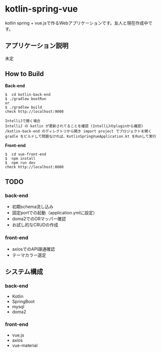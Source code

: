 # kotlin-spring-vue
kotlin spring + vue.jsで作るWebアプリケーションです。友人と現在作成中です。

## アプリケーション説明
未定

## How to Build

**Back-end**

```
$  cd kotlin-back-end
$ ./gradlew bootRun
or
$ ./gradlew build
check http://localhost:9000

IntelliJで開く場合
IntelliJ の kotlin が更新されてることを確認 (IntelliJのpluginから確認)
/kotlin-back-end のディレクトリから開き import project でプロジェクトを開く
gradle をビルドして問題なければ、KotlinSpringVueApplication.kt をRunして実行

```


**Front-end**

```
$  cd vue-front-end
$  npm install
$  npm run dev
check http://localhost:8080
```


## TODO
### back-end
- 初期schema流し込み
- 固定portでの起動（application.ymlに設定）
- doma2でのORマッパー確認
- お試し的なCRUDの作成

### front-end
- axiosでのAPI疎通確認
- テーマカラー選定

## システム構成
### back-end
- Kotlin
- SpringBoot
- mysql
- doma2

### front-end
- vue.js
- axios
- vue-material
